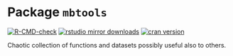 # Package `mbtools`

<!-- badges: start -->
[![R-CMD-check](https://github.com/mbojan/mbtools/workflows/R-CMD-check/badge.svg)](https://github.com/mbojan/mbtools/actions)
[![rstudio mirror downloads](http://cranlogs.r-pkg.org/badges/mbtools?color=2ED968)](http://cranlogs.r-pkg.org/)
[![cran version](http://www.r-pkg.org/badges/version/mbtools)](https://cran.r-project.org/package=mbtools)
<!-- badges: end -->

Chaotic collection of functions and datasets possibly useful also to others.

